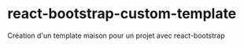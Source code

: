 # react-bootstrap-custom-template
Création d'un template maison pour un projet avec react-bootstrap
